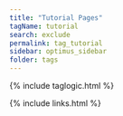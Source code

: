 ```yaml
---
title: "Tutorial Pages"
tagName: tutorial
search: exclude
permalink: tag_tutorial
sidebar: optimus_sidebar
folder: tags
---
```

{% include taglogic.html %}

{% include links.html %}

